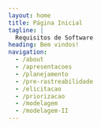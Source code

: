 ```yaml
---
layout: home
title: Página Inicial
tagline: |
  Requisitos de Software
heading: Bem vindos!
navigation:
  - /about
  - /apresentacoes
  - /planejamento
  - /pre-rastreabilidade
  - /elicitacao
  - /priorizacao
  - /modelagem
  - /modelagem-II
---
```

